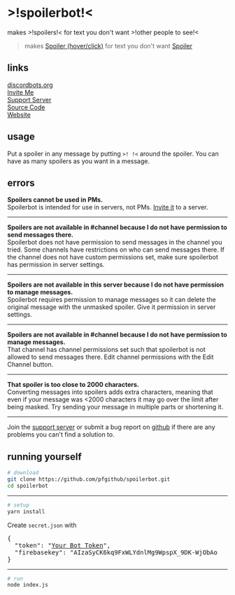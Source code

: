 # >!spoilerbot!<
makes >!spoilers!< for text you don't want >!other people to see!<

> makes [Spoiler (hover/click)](https://spoilerbot.page.link/81nF "spoilers") for text you don't want [Spoiler](https://spoilerbot.page.link/hJJ9 "other people to see")

## links

[discordbots.org](https://discordbots.org/bot/532791925711962114)  
[Invite Me](https://discordapp.com/oauth2/authorize?client_id=532791925711962114&scope=bot&permissions=9216)  
[Support Server](https://discord.gg/j7qpZdE)  
[Source Code](https://github.com/pfgithub/spoilerbot/)  
[Website](https://pfgithub.github.com/spoilerbot/)

## usage
Put a spoiler in any message by putting `>! !<` around the spoiler. You can have as many spoilers as you want in a message.

## errors

**Spoilers cannot be used in PMs.**  
Spoilerbot is intended for use in servers, not PMs. [Invite it](https://discordapp.com/oauth2/authorize?client_id=532791925711962114&scope=bot&permissions=9216) to a server.

---

**Spoilers are not available in #channel because I do not have permission to send messages there.**  
Spoilerbot does not have permission to send messages in the channel you tried. Some channels have restrictions on who can send messages there. If the channel does not have custom permissions set, make sure spoilerbot has permission in server settings.

---

**Spoilers are not available in this server because I do not have permission to manage messages.**  
Spoilerbot requires permission to manage messages so it can delete the original message with the unmasked spoiler. Give it permission in server settings.

---

**Spoilers are not available in #channel because I do not have permission to manage messages.**  
That channel has channel permissions set such that spoilerbot is not allowed to send messages there. Edit channel permissions with the Edit Channel button.

---

**That spoiler is too close to 2000 characters.**  
Converting messages into spoilers adds extra characters, meaning that even if your message was <2000 characters it may go over the limit after being masked. Try sending your message in multiple parts or shortening it.

---

Join the [support server](https://discord.gg/j7qpZdE) or submit a bug report on [github](https://github.com/pfgithub/spoilerbot/) if there are any problems you can't find a solution to.

## running yourself

```bash
# download
git clone https://github.com/pfgithub/spoilerbot.git
cd spoilerbot
```
---

```bash
# setup
yarn install
```
Create `secret.json` with
<pre>
{
  "token": "<a href="http://discordapp.com/applications/developers/me">Your Bot Token</a>",
  "firebasekey": "AIzaSyCK6kq9FxWLYdnlMg9WpspX_9DK-WjObAo
}
</pre>

---

```bash
# run
node index.js
```
